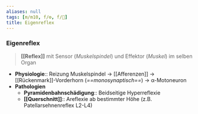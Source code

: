 ```yaml
---
aliases: null
tags: [m/m10, f/⚙️, f/🦴]
title: Eigenreflex
---
```

### Eigenreflex
> **[[Reflex]]** mit Sensor (*Muskelspindel*) und Effektor (*Muskel*) im selben Organ
- **Physiologie**:: Reizung Muskelspindel → [[Afferenzen]] → [[Rückenmark]]-Vorderhorn (*==monosynaptisch==*) → α-Motoneuron
- **Pathologien**
	- **Pyramidenbahnschädigung**:: Beidseitige Hyperreflexie
	- **[[Querschnitt]]**:: Areflexie ab bestimmter Höhe (z.B. Patellarsehnenreflex L2-L4)